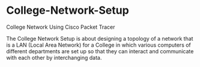 # College-Network-Setup
College Network Using Cisco Packet Tracer 

The College Network Setup is about designing a topology of a network that is a LAN (Local Area Network) for a College in which various computers of different departments are set up so that they can interact and communicate with each other by interchanging data.
